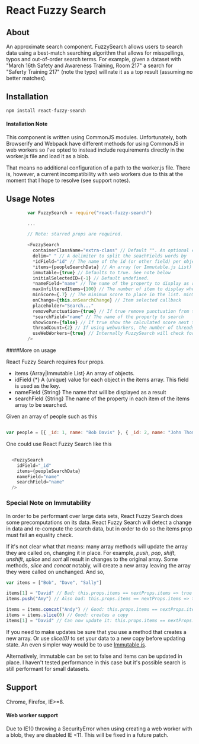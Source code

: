 React Fuzzy Search
==================

About
-----

An approximate search component. FuzzySearch allows users to search data using a best-match searching algorithm that allows for misspellings, typos and out-of-order search terms. For example, given a dataset with "March 16th Safety and Awareness Training, Room 217" a search for "Saferty Training 217" (note the typo) will rate it as a top result (assuming no better matches).

## Installation

```sh
npm install react-fuzzy-search
```

#### Installation Note

This component is written using CommonJS modules. Unfortunately, both Browserify and Webpack have different methods for using CommonJS in web workers so I've opted to instead include requirements directly in the worker.js file and load it as a blob.

That means no additional configuration of a path to the worker.js file. There is, however, a current incompatibility with web workers due to this at the moment that I hope to resolve (see support notes).



## Usage Notes

```javascript
        var FuzzySearch = require("react-fuzzy-search")

        ...

        // Note: starred props are required.

        <FuzzySearch
          containerClassName="extra-class" // Default "". An optional extra class for the wrapper component
          delim=" " // A delimiter to split the seachFields words by
          *idField="id" // The name of the id (or other field) per object in the items array to use as a key property for results)
          *items={peopleSearchData} // An array (or Immutable.js List)
          immutable={true} // Defaults to true. See note below
          initialSelectedID={-1} // Default undefined. 
          *nameField="name" // The name of the property to display as results
          maxUnfilteredItems={100} // The number of item to display when not searching
          minScore={.7} // The minimum score to place in the list. minScore is multiplied by the number of search terms.
          onChange={this.onSearchChange} // Item selected callback
          placeholder="Search..." 
          removePunctuation={true} // If true remove punctuation from the search field
          *searchField="name" // The name of the property to search
          showScore={false} // If true show the calculated score next to each result. For debugging
          threadCount={2} // If using webworkers, the number of threads
          useWebWorkers={true} // Internally FuzzySearch will check for web worker support so this can be set for all browsers.
        />

```

####More on usage

React Fuzzy Search requires four props.

* items {Array|Immutable List} An array of objects. 
* idField {*} A (unique) value for each object in the items array. This field is used as the key.
* nameField {String} The name that will be displayed as a result
* searchField {String} The name of the property in each item of the items array to be searched.

Given an array of people such as this 

```javascript

var people = [{ _id: 1, name: "Bob Davis" }, { _id: 2, name: "John Thomas" }, ...]

```

One could use React Fuzzy Search like this

```javascript

  <FuzzySearch
    idField="_id"
    items={peopleSearchData} 
    nameField="name"
    searchField="name"
  />

```


### Special Note on Immutability
In order to be performant over large data sets, React Fuzzy Search does some precomputations on its data. React Fuzzy Search will detect a change in data and re-compute the search data, but in order to do so the items prop must fail an equality check.

If it's not clear what that means: many array methods will update the array they are called on, changing it in place. For example, _push_, _pop_, _shift_, _unshift_, _splice_ and _sort_ all result in changes to the original array. Some methods, _slice_ and _concat_ notably, will create a new array leaving the array they were called on unchanged. And so,

```javascript
var items = ["Bob", "Dave", "Sally"]

items[1] = "David" // Bad: this.props.items == nextProps.items => true
items.push("Amy") // Also bad: this.props.items == nextProps.items => true

items = items.concat("Andy") // Good: this.props.items == nextProps.items => false
items = items.slice(0) // Good: creates a copy
items[1] = "David" // Can now update it: this.props.items == nextProps.items => false
```

If you need to make updates be sure that you use a method that creates a new array. Or use _slice(0)_ to set your data to a new copy before updating state. An even simpler way would be to use [Immutable.js](https://github.com/facebook/immutable-js).

Alternatively, immutable can be set to false and items can be updated in place. I haven't tested performance in this case but it's possible search is still performant for small datasets.

## Support
Chrome, Firefox, IE>=8.

#### Web worker support
Due to IE10 throwing a SecurityError when using creating a web worker with a blob, they are disabled IE <11. This will be fixed in a future patch.